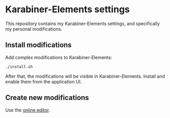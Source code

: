 # Karabiner-Elements settings

This repository contains my Karabiner-Elements settings, and specifically my personal modifications.

## Install modifications

Add complex modifications to Karabiner-Elements:
```
./install.sh
```

After that, the modifications will be visible in Karabiner-Elements. Install and enable them from the application UI.

## Create new modifications

Use the [online editor](https://genesy.github.io/karabiner-complex-rules-generator/).
